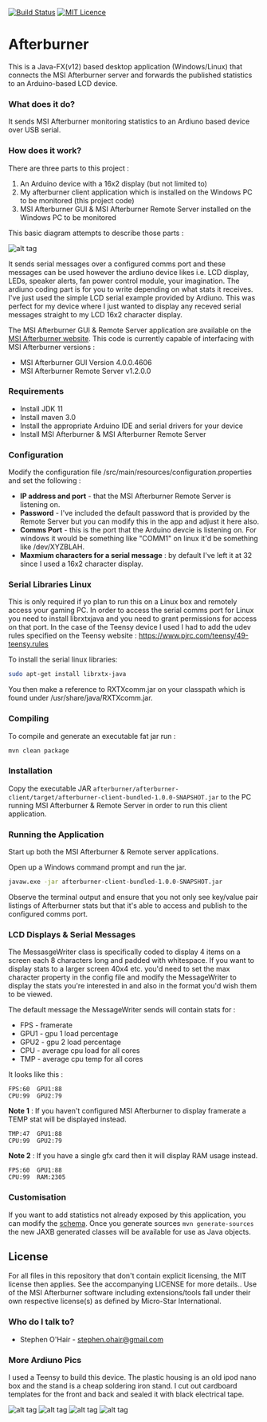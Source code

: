 [![Build Status](https://travis-ci.org/SuperEvenSteven/afterburner.svg)](https://travis-ci.org/SuperEvenSteven/afterburner/builds)
[![MIT Licence](https://badges.frapsoft.com/os/mit/mit.svg?v=103)](https://opensource.org/licenses/mit-license.php)
# Afterburner

This is a Java-FX(v12) based desktop application (Windows/Linux) that connects the MSI Afterburner server and forwards the published statistics to an Arduino-based LCD device. 

### What does it do? ###
It sends MSI Afterburner monitoring statistics to an Ardiuno based device over USB serial.

### How does it work? ###
There are three parts to this project :

1. An Arduino device with a 16x2 display (but not limited to)
2. My afterburner client application which is installed on the Windows PC to be monitored (this project code)
3. MSI Afterburner GUI & MSI Afterburner Remote Server installed on the Windows PC to be monitored

This basic diagram attempts to describe those parts :

![alt tag](imgs/diagram.png)

It sends serial messages over a configured comms port and these messages can be used however the ardiuno device likes i.e. LCD display, LEDs, speaker alerts, fan power control module, your imagination. The ardiuno coding part is for you to write depending on what stats it receives. I've just used the simple LCD serial example provided by Ardiuno. This was perfect for my device where I just wanted to display any receved serial messages straight to my LCD 16x2 character display.

The MSI Afterburner GUI & Remote Server application are available on the [MSI Afterburner website](http://event.msi.com/vga/afterburner/overview.htm). This code is currently capable of interfacing with MSI Afterburner versions : 

* MSI Afterburner GUI Version 4.0.0.4606
* MSI Afterburner Remote Server v1.2.0.0

### Requirements ###

* Install JDK 11
* Install maven 3.0
* Install the appropriate Arduino IDE and serial drivers for your device
* Install MSI Afterburner & MSI Afterburner Remote Server

### Configuration ###
Modify the configuration file /src/main/resources/configuration.properties and set the following : 

* **IP address and port** - that the MSI Afterburner Remote Server is listening on. 
* **Password** - I've included the default password that is provided by the Remote Server but you can modify this in the app and adjust it here also.
* **Comms Port** - this is the port that the Arduino devcie is listening on. For windows it would be something like "COMM1" on linux it'd be something like /dev/XYZBLAH.
* **Maxmium characters for a serial message** : by default I've left it at 32 since I used a 16x2 character display. 

### Serial Libraries Linux ###
This is only required if yo plan to run this on a Linux box and remotely access your gaming PC. In order to access the serial comms port for Linux you need to install librxtxjava and you need to grant permissions for access on that port. In the case of the Teensy device I used I had to add the udev rules specified on the Teensy website : https://www.pjrc.com/teensy/49-teensy.rules

To install the serial linux libraries:

```bash
sudo apt-get install librxtx-java
```

You then make a reference to RXTXcomm.jar on your classpath which is found under /usr/share/java/RXTXcomm.jar.

### Compiling ###
To compile and generate an executable fat jar run : 

```bash
mvn clean package
```
### Installation ###
Copy the executable JAR ```afterburner/afterburner-client/target/afterburner-client-bundled-1.0.0-SNAPSHOT.jar``` to the PC running MSI Afterburner & Remote Server in order to run this client application.

### Running the Application ###

Start up both the MSI Afterburner & Remote server applications.

Open up a Windows command prompt and run the jar.


```bash
javaw.exe -jar afterburner-client-bundled-1.0.0-SNAPSHOT.jar
```

Observe the terminal output and ensure that you not only see key/value pair listings of Afterburner stats but that it's able to access and publish to the configured comms port.

### LCD Displays & Serial Messages ###

The MessasgeWriter class is specifically coded to display 4 items on a screen each 8 characters long and padded with whitespace. If you want to display stats to a larger screen 40x4 etc. you'd need to set the max character property in the config file and modify the MessageWriter to display the stats you're interested in and also in the format you'd wish them to be viewed.

The default message the MessageWriter sends will contain stats for :

* FPS - framerate
* GPU1 - gpu 1 load percentage
* GPU2 - gpu 2 load percentage
* CPU - average cpu load for all cores
* TMP - average cpu temp for all cores

It looks like this :


```
FPS:60  GPU1:88
CPU:99  GPU2:79
```

**Note 1** : If you haven't configured MSI Afterburner to display framerate a TEMP stat will be displayed instead. 

```
TMP:47  GPU1:88
CPU:99  GPU2:79
```

**Note 2** : If you have a single gfx card then it will display RAM usage instead.

```
FPS:60  GPU1:88
CPU:99  RAM:2305
```

### Customisation ###
If you want to add statistics not already exposed by this application, you can modify the [schema](afterburner/src/main/resources/schema.xsd). Once you generate sources ```mvn generate-sources``` the new JAXB generated classes will be available for use as Java objects.

## License
For all files in this repository that don't contain explicit licensing, the MIT license then applies. See the accompanying LICENSE for more details.. Use of the MSI Afterburner software including extensions/tools fall under their own respective license(s) as defined by Micro-Star International.

### Who do I talk to? ###

* Stephen O'Hair - stephen.ohair@gmail.com

### More Ardiuno Pics ###
I used a Teensy to build this device. The plastic housing is an old ipod nano box and the stand is a cheap soldering iron stand. I cut out cardboard templates for the front and back and sealed it with black electrical tape.

![alt tag](imgs/side.jpg)
![alt tag](imgs/front.jpg)
![alt tag](imgs/front2.jpg)
![alt tag](imgs/back.jpg)